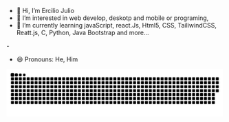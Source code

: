 - 👋 Hi, I’m Ercilio Julio
- 👀 I’m interested in web develop, deskotp and mobile or programing, 
- 🌱 I’m currently learning javaScript, react.Js, Html5, CSS, TailiwindCSS,  Reatt.js, C, Python, Java Bootstrap and more...
<!--- - 💞️ I’m looking to -->-
<!--- - 📫 How to reach me ... --->
- 😄 Pronouns: He, Him
<!--- - ⚡ Fun fact: ... --->

<picture>
  <source media="(prefers-color-scheme: dark)" srcset="https://raw.githubusercontent.com/ErCiLio2/ErCiLio2/output/github-contribution-grid-snake-dark.svg">
  <source media="(prefers-color-scheme: light)" srcset="https://raw.githubusercontent.com/ErCiLio2/ErCiLio2/output/github-contribution-grid-snake.svg">
  <img alt="github contribution grid snake animation" src="https://raw.githubusercontent.com/ErCiLio2/ErCiLio2/output/github-contribution-grid-snake.svg">
</picture>
<br><br>
<!---
ErCiLio2/ErCiLio2 is a ✨ special ✨ repository because its `README.md` (this file) appears on your GitHub profile.
You can click the Preview link to take a look at your changes.
--->
